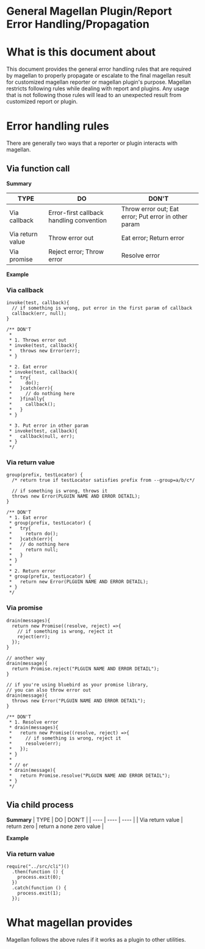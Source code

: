 General Magellan Plugin/Report Error Handling/Propagation 
======================

# What is this document about

This document provides the general error handling rules that are required by magellan to properly propagate or escalate to the final magellan result for customized magellan reporter or magellan plugin's purpose. Magellan restricts following rules while dealing with report and plugins. Any usage that is not following those rules will lead to an unexpected result from customized report or plugin.

# Error handling rules

There are generally two ways that a reporter or plugin interacts with magellan.

## Via function call

**Summary**

| TYPE | DO | DON'T |
| ---- | ---- | ---- |
| Via callback | Error-first callback handling convention | Throw error out; Eat error; Put error in other param |
| Via return value | Throw error out | Eat error; Return error |
| Via promise | Reject error; Throw error | Resolve error |

**Example**

### Via callback
```
invoke(test, callback){
  // if something is wrong, put error in the first param of callback
  callback(err, null);
}

/** DON'T 
 *
 * 1. Throws error out
 * invoke(test, callback){
 *   throws new Error(err);
 * }

 * 2. Eat error
 * invoke(test, callback){
 *   try{
 *     do();
 *   }catch(err){
 *     // do nothing here 
 *   }finally{
 *     callback();
 *   }
 * }

 * 3. Put error in other param
 * invoke(test, callback){
 *   callback(null, err);
 * }
 */
```

### Via return value 
```
group(prefix, testLocator) {
  /* return true if testLocator satisfies prefix from --group=a/b/c*/
  
  // if something is wrong, throws it
  throws new Error(PLGUIN NAME AND ERROR DETAIL);
}

/** DON'T
 * 1. Eat error
 * group(prefix, testLocator) {
 *   try{
 *     return do();
 *   }catch(err){
 *   // do nothing here
 *     return null;
 *   }
 * }
 *
 * 2. Return error
 * group(prefix, testLocator) {
 *   return new Error(PLGUIN NAME AND ERROR DETAIL);
 * }
 */
```

### Via promise
```
drain(messages){
  return new Promise((resolve, reject) =>{
    // if something is wrong, reject it
    reject(err);
  });
}

// another way
drain(message){
  return Promise.reject("PLGUIN NAME AND ERROR DETAIL");
}

// if you're using bluebird as your promise library,
// you can also throw error out
drain(message){
  throws new Error("PLGUIN NAME AND ERROR DETAIL");
}

/** DON'T
 * 1. Resolve error
 * drain(messages){
 *   return new Promise((resolve, reject) =>{
 *     // if something is wrong, reject it
 *     resolve(err);
 *   });
 * }
 *
 * // or 
 * drain(message){
 *   return Promise.resolve("PLGUIN NAME AND ERROR DETAIL");
 * }
 */
```
## Via child process 

**Summary**
| TYPE | DO | DON'T |
| ---- | ---- | ---- |
| Via return value | return zero | return a none zero value |

**Example**

### Via return value
```
require("../src/cli")()
  .then(function () {
    process.exit(0);
  })
  .catch(function () {
    process.exit(1);
  });
```

# What magellan provides

Magellan follows the above rules if it works as a plugin to other utilities. 
